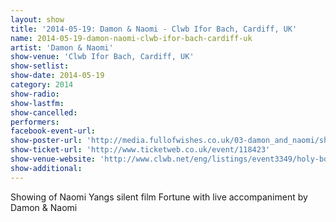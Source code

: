 ```yaml
---
layout: show
title: '2014-05-19: Damon & Naomi - Clwb Ifor Bach, Cardiff, UK'
name: 2014-05-19-damon-naomi-clwb-ifor-bach-cardiff-uk
artist: 'Damon & Naomi'
show-venue: 'Clwb Ifor Bach, Cardiff, UK'
show-setlist: 
show-date: 2014-05-19
category: 2014
show-radio: 
show-lastfm: 
show-cancelled: 
performers: 
facebook-event-url: 
show-poster-url: 'http://media.fullofwishes.co.uk/03-damon_and_naomi/show_assets/2014-05-19/20140519-damon-and-naomo-clwb-ifor-bach.jpg'
show-ticket-url: 'http://www.ticketweb.co.uk/event/118423'
show-venue-website: 'http://www.clwb.net/eng/listings/event3349/holy-boredom-presents.html'
show-additional: 
---
```

Showing of Naomi Yangs silent film Fortune with live accompaniment by Damon & Naomi